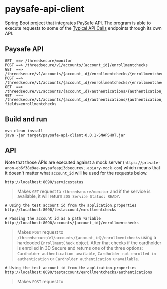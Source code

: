 # paysafe-api-client

Spring Boot project that integrates PaySafe API. The program is able to execute requests to some of the [Typical API Calls](https://developer.paysafe.com/en/classic-apis/3ds/typical-api-calls/verify-that-the-service-is-accessible/) endpoints through its own API.

## Paysafe API

```
GET  ==> /threedsecure/monitor
POST ==> /threedsecure/v1/accounts/{account_id}/enrollmentchecks
GET  ==> /threedsecure/v1/accounts/{account_id}/enrollmentchecks/{enrollmentcheck_id}
POST ==> /threedsecure/v1/accounts/{account_id}/enrollmentchecks/{enrollmentcheck_id}/authentications
GET  ==> /threedsecure/v1/accounts/{account_id}/authentications/{authentication_id}
GET  ==> /threedsecure/v1/accounts/{account_id}/authentications/{authentication_id}?fields=enrollmentchecks
```

## Build and run

```console
mvn clean install
java -jar target/paysafe-api-client-0.0.1-SNAPSHOT.jar
```

## API

Note that those APIs are executed against a mock server (`https://private-anon-eb6f38e9ae-paysafeapi3dsecurev1.apiary-mock.com`) which means that it doesn't matter what `account_id` will be used for the requests below.

```
http://localhost:8090/servicestatus
```

> Makes `GET` request to `/threedsecure/monitor` and if the service is available, it will return `3DS Service Status: READY`.

```
# Using the test account id from the application.properties
http://localhost:8090/testaccount/enrollmentchecks

# Passing the account id as a path variable
http://localhost:8090/accounts/{account_id}/enrollmentchecks
```

> Makes `POST` request to `/threedsecure/v1/accounts/{account_id}/enrollmentchecks` using a hardcoded `EnrollmentCheck` object. After that checks if  the cardholder is enrolled in 3D Secure and returns one of the three options: `Cardholder authentication available`, `Cardholder not enrolled in authentication` or `Cardholder authentication unavailable`.

```
# Using the test account id from the application.properties
http://localhost:8090/testaccount/enrollmentchecks/authentications
```

> Makes `POST` request to 